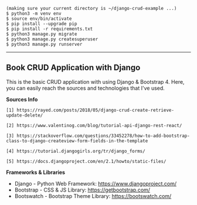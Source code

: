 ```
(making sure your current directory is ~/django-crud-example ...)
$ python3 -m venv env
$ source env/bin/activate
$ pip install --upgrade pip
$ pip install -r requirements.txt
$ python3 manage.py migrate
$ python3 manage.py createsuperuser
$ python3 manage.py runserver
```

---

## Book CRUD Application with Django

This is the basic CRUD application with using Django & Bootstrap 4.
Here, you can easily reach the sources and technologies that I've used.

**Sources Info**

`[1] https://rayed.com/posts/2018/05/django-crud-create-retrieve-update-delete/
`

`[2] https://www.valentinog.com/blog/tutorial-api-django-rest-react/
`

`[3] https://stackoverflow.com/questions/33452278/how-to-add-bootstrap-class-to-django-createview-form-fields-in-the-template
`

`[4] https://tutorial.djangogirls.org/tr/django_forms/
`

`[5] https://docs.djangoproject.com/en/2.1/howto/static-files/
`

**Frameworks & Libraries**

 - Django - Python Web Framework: https://www.djangoproject.com/
  - Bootstrap - CSS & JS Library: https://getbootstrap.com/
  - Bootswatch - Bootstrap Theme Library: https://bootswatch.com/
